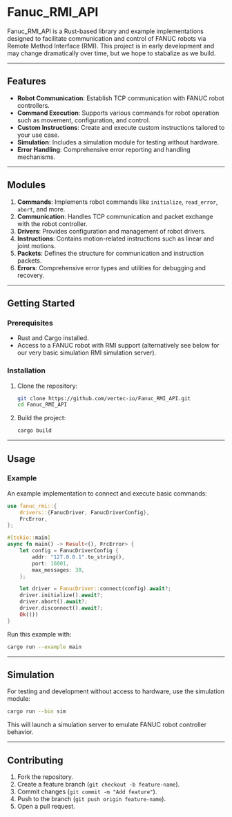 # Fanuc_RMI_API

Fanuc_RMI_API is a Rust-based library and example implementations designed to facilitate communication and control of FANUC robots via Remote Method Interface (RMI). This project is in early development and may change dramatically over time, but we hope to stabalize as we build.

---

## Features

- **Robot Communication**: Establish TCP communication with FANUC robot controllers.
- **Command Execution**: Supports various commands for robot operation such as movement, configuration, and control.
- **Custom Instructions**: Create and execute custom instructions tailored to your use case.
- **Simulation**: Includes a simulation module for testing without hardware.
- **Error Handling**: Comprehensive error reporting and handling mechanisms.

---

## Modules

1. **Commands**: Implements robot commands like `initialize`, `read_error`, `abort`, and more.
2. **Communication**: Handles TCP communication and packet exchange with the robot controller.
3. **Drivers**: Provides configuration and management of robot drivers.
4. **Instructions**: Contains motion-related instructions such as linear and joint motions.
5. **Packets**: Defines the structure for communication and instruction packets.
6. **Errors**: Comprehensive error types and utilities for debugging and recovery.

---

## Getting Started

### Prerequisites

- Rust and Cargo installed.
- Access to a FANUC robot with RMI support (alternatively see below for our very basic simulation RMI simulation server).

### Installation

1. Clone the repository:

   ```bash
   git clone https://github.com/vertec-io/Fanuc_RMI_API.git
   cd Fanuc_RMI_API
   ```

2. Build the project:

   ```bash
   cargo build
   ```

---

## Usage

### Example

An example implementation to connect and execute basic commands:

```rust
use fanuc_rmi::{
    drivers::{FanucDriver, FanucDriverConfig},
    FrcError,
};

#[tokio::main]
async fn main() -> Result<(), FrcError> {
    let config = FanucDriverConfig {
        addr: "127.0.0.1".to_string(),
        port: 16001,
        max_messages: 30,
    };

    let driver = FanucDriver::connect(config).await?;
    driver.initialize().await?;
    driver.abort().await?;
    driver.disconnect().await?;
    Ok(())
}
```

Run this example with:
```bash
cargo run --example main
```

---

## Simulation

For testing and development without access to hardware, use the simulation module:

```bash
cargo run --bin sim
```

This will launch a simulation server to emulate FANUC robot controller behavior.

---

## Contributing

1. Fork the repository.
2. Create a feature branch (`git checkout -b feature-name`).
3. Commit changes (`git commit -m "Add feature"`).
4. Push to the branch (`git push origin feature-name`).
5. Open a pull request.
